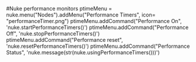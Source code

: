 #Nuke performance monitors
ptimeMenu = nuke.menu("Nodes").addMenu("Performance Timers", icon= "performanceTimer.png")
ptimeMenu.addCommand("Performance On", 'nuke.startPerformanceTimers()')
ptimeMenu.addCommand("Performance Off", 'nuke.stopPerformanceTimers()')
ptimeMenu.addCommand("Performance reset", 'nuke.resetPerformanceTimers()')
ptimeMenu.addCommand("Performance Status", 'nuke.message(str(nuke.usingPerformanceTimers()))')